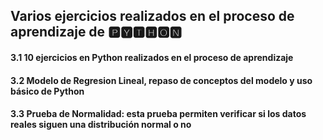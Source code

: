 ## Varios ejercicios realizados en el proceso de aprendizaje de 🅿🆈🆃🅷🅾🅽


#### 3.1 10 ejercicios en Python realizados en el proceso de aprendizaje

#### 3.2 Modelo de Regresion Lineal, repaso de conceptos del modelo y uso básico de Python

#### 3.3 Prueba de Normalidad: esta prueba permiten verificar si los datos reales siguen una distribución normal o no

